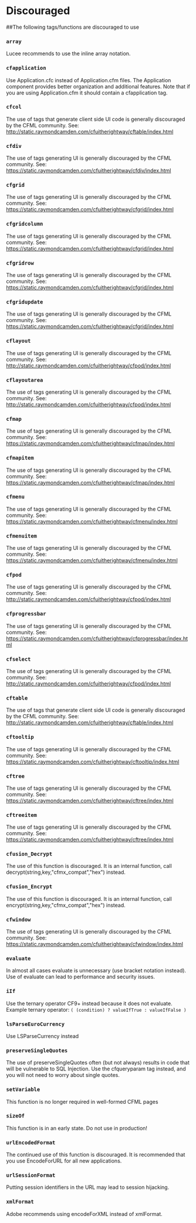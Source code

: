 # Discouraged

##The following tags/functions are discouraged to use

### `array`

Lucee recommends to use the inline array notation.

### `cfapplication`

Use Application.cfc instead of Application.cfm files. The Application component provides better organization and additional features. Note that if you are using Application.cfm it should contain a cfapplication tag.

### `cfcol`

The use of tags that generate client side UI code is generally discouraged by the CFML community. See: http://static.raymondcamden.com/cfuitherightway/cftable/index.html

### `cfdiv`

The use of tags generating UI is generally discouraged by the CFML community. See: https://static.raymondcamden.com/cfuitherightway/cfdiv/index.html

### `cfgrid`

The use of tags generating UI is generally discouraged by the CFML community. See: https://static.raymondcamden.com/cfuitherightway/cfgrid/index.html

### `cfgridcolumn`

The use of tags generating UI is generally discouraged by the CFML community. See: https://static.raymondcamden.com/cfuitherightway/cfgrid/index.html

### `cfgridrow`

The use of tags generating UI is generally discouraged by the CFML community. See: https://static.raymondcamden.com/cfuitherightway/cfgrid/index.html

### `cfgridupdate`

The use of tags generating UI is generally discouraged by the CFML community. See: https://static.raymondcamden.com/cfuitherightway/cfgrid/index.html

### `cflayout`

The use of tags generating UI is generally discouraged by the CFML community. See: http://static.raymondcamden.com/cfuitherightway/cfpod/index.html

### `cflayoutarea`

The use of tags generating UI is generally discouraged by the CFML community. See: http://static.raymondcamden.com/cfuitherightway/cfpod/index.html

### `cfmap`

The use of tags generating UI is generally discouraged by the CFML community. See: https://static.raymondcamden.com/cfuitherightway/cfmap/index.html

### `cfmapitem`

The use of tags generating UI is generally discouraged by the CFML community. See: https://static.raymondcamden.com/cfuitherightway/cfmap/index.html

### `cfmenu`

The use of tags generating UI is generally discouraged by the CFML community. See: https://static.raymondcamden.com/cfuitherightway/cfmenu/index.html

### `cfmenuitem`

The use of tags generating UI is generally discouraged by the CFML community. See: https://static.raymondcamden.com/cfuitherightway/cfmenu/index.html

### `cfpod`

The use of tags generating UI is generally discouraged by the CFML community. See: http://static.raymondcamden.com/cfuitherightway/cfpod/index.html

### `cfprogressbar`

The use of tags generating UI is generally discouraged by the CFML community. See: https://static.raymondcamden.com/cfuitherightway/cfprogressbar/index.html

### `cfselect`

The use of tags generating UI is generally discouraged by the CFML community. See: http://static.raymondcamden.com/cfuitherightway/cfpod/index.html

### `cftable`

The use of tags that generate client side UI code is generally discouraged by the CFML community. See: http://static.raymondcamden.com/cfuitherightway/cftable/index.html 

### `cftooltip`

The use of tags generating UI is generally discouraged by the CFML community. See: https://static.raymondcamden.com/cfuitherightway/cftooltip/index.html

### `cftree`

The use of tags generating UI is generally discouraged by the CFML community. See: https://static.raymondcamden.com/cfuitherightway/cftree/index.html

### `cftreeitem`

The use of tags generating UI is generally discouraged by the CFML community. See: https://static.raymondcamden.com/cfuitherightway/cftree/index.html

### `cfusion_Decrypt`

The use of this function is discouraged. It is an internal function, call decrypt(string,key,"cfmx_compat","hex") instead.

### `cfusion_Encrypt`

The use of this function is discouraged. It is an internal function, call encrypt(string,key,"cfmx_compat","hex") instead.

### `cfwindow`

The use of tags generating UI is generally discouraged by the CFML community. See: https://static.raymondcamden.com/cfuitherightway/cfwindow/index.html

### `evaluate`

In almost all cases evaluate is unnecessary (use bracket notation instead). Use of evaluate can lead to performance and security issues.

### `iIf`

Use the ternary operator CF9+ instead because it does not evaluate.
Example ternary operator: `( (condition) ? valueIfTrue : valueIfFalse )`

### `lsParseEuroCurrency`

Use LSParseCurrency instead

### `preserveSingleQuotes`

The use of preserveSingleQuotes often (but not always) results in code that will be vulnerable to SQL Injection. Use the cfqueryparam tag instead, and you will not need to worry about single quotes.

### `setVariable`

This function is no longer required in well-formed CFML pages

### `sizeOf`

This function is in an early state. Do not use in production!

### `urlEncodedFormat`

The continued use of this function is discouraged. It is recommended that you use EncodeForURL for all new applications.

### `urlSessionFormat`

Putting session identifiers in the URL may lead to session hijacking.

### `xmlFormat`

Adobe recommends using encodeForXML instead of xmlFormat.